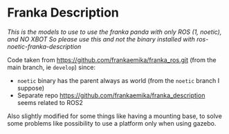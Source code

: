 # Franka Description

*This is the models to use to use the franka panda with only ROS (1, noetic), and NO XBOT*
*So please use this and not the binary installed with ros-noetic-franka-description*

Code taken from https://github.com/frankaemika/franka_ros.git (from the main branch, ie `develop`) since:

- `noetic` binary has the parent always as world (from the `noetic` branch I suppose)
- Separate repo https://github.com/frankaemika/franka_description seems related to ROS2

Also slightly modified for some things like having a mounting base, to solve some problems like possibility to use a platform only when using gazebo.

